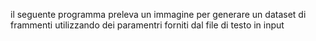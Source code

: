 il seguente programma preleva un immagine per generare un dataset di frammenti utilizzando dei paramentri forniti dal file di testo in input
